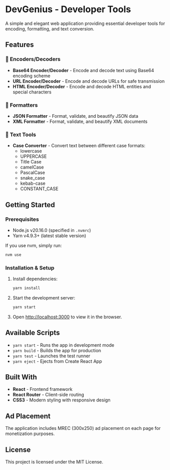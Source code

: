 # DevGenius - Developer Tools

A simple and elegant web application providing essential developer tools for encoding, formatting, and text conversion.

## Features

### 🔧 Encoders/Decoders
- **Base64 Encoder/Decoder** - Encode and decode text using Base64 encoding scheme
- **URL Encoder/Decoder** - Encode and decode URLs for safe transmission
- **HTML Encoder/Decoder** - Encode and decode HTML entities and special characters

### 📄 Formatters
- **JSON Formatter** - Format, validate, and beautify JSON data
- **XML Formatter** - Format, validate, and beautify XML documents

### 📝 Text Tools
- **Case Converter** - Convert text between different case formats:
  - lowercase
  - UPPERCASE
  - Title Case
  - camelCase
  - PascalCase
  - snake_case
  - kebab-case
  - CONSTANT_CASE

## Getting Started

### Prerequisites
- Node.js v20.16.0 (specified in `.nvmrc`)
- Yarn v4.9.3+ (latest stable version)

If you use nvm, simply run:
```bash
nvm use
```

### Installation & Setup

1. Install dependencies:
   ```bash
   yarn install
   ```

2. Start the development server:
   ```bash
   yarn start
   ```

3. Open [http://localhost:3000](http://localhost:3000) to view it in the browser.

## Available Scripts

- `yarn start` - Runs the app in development mode
- `yarn build` - Builds the app for production
- `yarn test` - Launches the test runner
- `yarn eject` - Ejects from Create React App

## Built With

- **React** - Frontend framework
- **React Router** - Client-side routing
- **CSS3** - Modern styling with responsive design

## Ad Placement

The application includes MREC (300x250) ad placement on each page for monetization purposes.

## License

This project is licensed under the MIT License.
